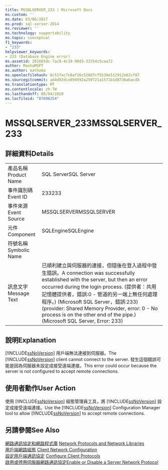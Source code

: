 ```yaml
---
title: MSSQLSERVER_233 | Microsoft Docs
ms.custom: ''
ms.date: 03/06/2017
ms.prod: sql-server-2014
ms.reviewer: ''
ms.technology: supportability
ms.topic: conceptual
f1_keywords:
- "233"
helpviewer_keywords:
- 233 (Database Engine error)
ms.assetid: 201665dc-7ac8-4c19-90d3-33354c5caa72
author: MashaMSFT
ms.author: mathoma
ms.openlocfilehash: 8c51fac7c0af16c520d7cf5538e512912e62cf87
ms.sourcegitcommit: ad4d92dce894592a259721a1571b1d8736abacdb
ms.translationtype: MT
ms.contentlocale: zh-TW
ms.lasthandoff: 08/04/2020
ms.locfileid: "87698254"
---
```

# <a name="mssqlserver_233"></a><span data-ttu-id="f7bd2-102">MSSQLSERVER_233</span><span class="sxs-lookup"><span data-stu-id="f7bd2-102">MSSQLSERVER_233</span></span>
    
## <a name="details"></a><span data-ttu-id="f7bd2-103">詳細資料</span><span class="sxs-lookup"><span data-stu-id="f7bd2-103">Details</span></span>  
  
|||  
|-|-|  
|<span data-ttu-id="f7bd2-104">產品名稱</span><span class="sxs-lookup"><span data-stu-id="f7bd2-104">Product Name</span></span>|<span data-ttu-id="f7bd2-105">SQL Server</span><span class="sxs-lookup"><span data-stu-id="f7bd2-105">SQL Server</span></span>|  
|<span data-ttu-id="f7bd2-106">事件識別碼</span><span class="sxs-lookup"><span data-stu-id="f7bd2-106">Event ID</span></span>|<span data-ttu-id="f7bd2-107">233</span><span class="sxs-lookup"><span data-stu-id="f7bd2-107">233</span></span>|  
|<span data-ttu-id="f7bd2-108">事件來源</span><span class="sxs-lookup"><span data-stu-id="f7bd2-108">Event Source</span></span>|<span data-ttu-id="f7bd2-109">MSSQLSERVER</span><span class="sxs-lookup"><span data-stu-id="f7bd2-109">MSSQLSERVER</span></span>|  
|<span data-ttu-id="f7bd2-110">元件</span><span class="sxs-lookup"><span data-stu-id="f7bd2-110">Component</span></span>|<span data-ttu-id="f7bd2-111">SQLEngine</span><span class="sxs-lookup"><span data-stu-id="f7bd2-111">SQLEngine</span></span>|  
|<span data-ttu-id="f7bd2-112">符號名稱</span><span class="sxs-lookup"><span data-stu-id="f7bd2-112">Symbolic Name</span></span>||  
|<span data-ttu-id="f7bd2-113">訊息文字</span><span class="sxs-lookup"><span data-stu-id="f7bd2-113">Message Text</span></span>|<span data-ttu-id="f7bd2-114">已順利建立與伺服器的連接，但隨後在登入過程中發生錯誤。</span><span class="sxs-lookup"><span data-stu-id="f7bd2-114">A connection was successfully established with the server, but then an error occurred during the login process.</span></span> <span data-ttu-id="f7bd2-115">(提供者：共用記憶體提供者，錯誤:0 - 管道的另一端上無任何處理程序。) (Microsoft SQL Server，錯誤:233)</span><span class="sxs-lookup"><span data-stu-id="f7bd2-115">(provider: Shared Memory Provider, error: 0 - No process is on the other end of the pipe.) (Microsoft SQL Server, Error: 233)</span></span>|  
  
## <a name="explanation"></a><span data-ttu-id="f7bd2-116">說明</span><span class="sxs-lookup"><span data-stu-id="f7bd2-116">Explanation</span></span>  
 <span data-ttu-id="f7bd2-117">[!INCLUDE[ssNoVersion](../../includes/ssnoversion-md.md)] 用戶端無法連接到伺服器。</span><span class="sxs-lookup"><span data-stu-id="f7bd2-117">The [!INCLUDE[ssNoVersion](../../includes/ssnoversion-md.md)] client cannot connect to the server.</span></span> <span data-ttu-id="f7bd2-118">發生這個錯誤可能是因為伺服器未設定成接受遠端連接。</span><span class="sxs-lookup"><span data-stu-id="f7bd2-118">This error could occur because the server is not configured to accept remote connections.</span></span>  
  
## <a name="user-action"></a><span data-ttu-id="f7bd2-119">使用者動作</span><span class="sxs-lookup"><span data-stu-id="f7bd2-119">User Action</span></span>  
 <span data-ttu-id="f7bd2-120">使用 [!INCLUDE[ssNoVersion](../../includes/ssnoversion-md.md)] 組態管理員工具，將 [!INCLUDE[ssNoVersion](../../includes/ssnoversion-md.md)] 設定成接受遠端連接。</span><span class="sxs-lookup"><span data-stu-id="f7bd2-120">Use the [!INCLUDE[ssNoVersion](../../includes/ssnoversion-md.md)] Configuration Manager tool to allow [!INCLUDE[ssNoVersion](../../includes/ssnoversion-md.md)] to accept remote connections.</span></span>  
  
## <a name="see-also"></a><span data-ttu-id="f7bd2-121">另請參閱</span><span class="sxs-lookup"><span data-stu-id="f7bd2-121">See Also</span></span>  
 <span data-ttu-id="f7bd2-122">[網路通訊協定和網路程式庫](../../sql-server/install/network-protocols-and-network-libraries.md) </span><span class="sxs-lookup"><span data-stu-id="f7bd2-122">[Network Protocols and Network Libraries](../../sql-server/install/network-protocols-and-network-libraries.md) </span></span>  
 <span data-ttu-id="f7bd2-123">[用戶端網路組態](../../database-engine/configure-windows/client-network-configuration.md) </span><span class="sxs-lookup"><span data-stu-id="f7bd2-123">[Client Network Configuration](../../database-engine/configure-windows/client-network-configuration.md) </span></span>  
 <span data-ttu-id="f7bd2-124">[設定用戶端通訊協定](../../database-engine/configure-windows/configure-client-protocols.md) </span><span class="sxs-lookup"><span data-stu-id="f7bd2-124">[Configure Client Protocols](../../database-engine/configure-windows/configure-client-protocols.md) </span></span>  
 [<span data-ttu-id="f7bd2-125">啟用或停用伺服器網路通訊協定</span><span class="sxs-lookup"><span data-stu-id="f7bd2-125">Enable or Disable a Server Network Protocol</span></span>](../../database-engine/configure-windows/enable-or-disable-a-server-network-protocol.md)  
  
  
